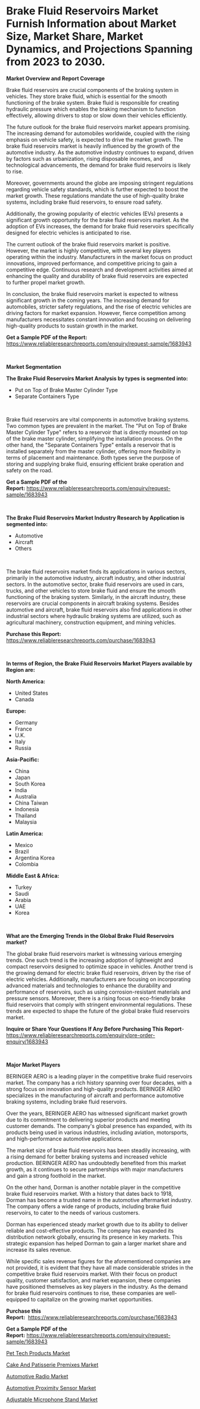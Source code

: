 <p><h1>Brake Fluid Reservoirs Market Furnish Information about Market Size, Market Share, Market Dynamics, and Projections Spanning from 2023 to 2030.</h1></p><p><strong>Market Overview and Report Coverage</strong></p>
<p><p>Brake fluid reservoirs are crucial components of the braking system in vehicles. They store brake fluid, which is essential for the smooth functioning of the brake system. Brake fluid is responsible for creating hydraulic pressure which enables the braking mechanism to function effectively, allowing drivers to stop or slow down their vehicles efficiently.</p><p>The future outlook for the brake fluid reservoirs market appears promising. The increasing demand for automobiles worldwide, coupled with the rising emphasis on vehicle safety, is expected to drive the market growth. The brake fluid reservoirs market is heavily influenced by the growth of the automotive industry. As the automotive industry continues to expand, driven by factors such as urbanization, rising disposable incomes, and technological advancements, the demand for brake fluid reservoirs is likely to rise.</p><p>Moreover, governments around the globe are imposing stringent regulations regarding vehicle safety standards, which is further expected to boost the market growth. These regulations mandate the use of high-quality brake systems, including brake fluid reservoirs, to ensure road safety.</p><p>Additionally, the growing popularity of electric vehicles (EVs) presents a significant growth opportunity for the brake fluid reservoirs market. As the adoption of EVs increases, the demand for brake fluid reservoirs specifically designed for electric vehicles is anticipated to rise.</p><p>The current outlook of the brake fluid reservoirs market is positive. However, the market is highly competitive, with several key players operating within the industry. Manufacturers in the market focus on product innovations, improved performance, and competitive pricing to gain a competitive edge. Continuous research and development activities aimed at enhancing the quality and durability of brake fluid reservoirs are expected to further propel market growth.</p><p>In conclusion, the brake fluid reservoirs market is expected to witness significant growth in the coming years. The increasing demand for automobiles, stricter safety regulations, and the rise of electric vehicles are driving factors for market expansion. However, fierce competition among manufacturers necessitates constant innovation and focusing on delivering high-quality products to sustain growth in the market.</p></p>
<p><strong>Get a Sample PDF of the Report:</strong> <a href="https://www.reliableresearchreports.com/enquiry/request-sample/1683943">https://www.reliableresearchreports.com/enquiry/request-sample/1683943</a></p>
<p>&nbsp;</p>
<p><strong>Market Segmentation</strong></p>
<p><strong>The Brake Fluid Reservoirs Market Analysis by types is segmented into:</strong></p>
<p><ul><li>Put on Top of Brake Master Cylinder Type</li><li>Separate Containers Type</li></ul></p>
<p>&nbsp;</p>
<p><p>Brake fluid reservoirs are vital components in automotive braking systems. Two common types are prevalent in the market. The "Put on Top of Brake Master Cylinder Type" refers to a reservoir that is directly mounted on top of the brake master cylinder, simplifying the installation process. On the other hand, the "Separate Containers Type" entails a reservoir that is installed separately from the master cylinder, offering more flexibility in terms of placement and maintenance. Both types serve the purpose of storing and supplying brake fluid, ensuring efficient brake operation and safety on the road.</p></p>
<p><strong>Get a Sample PDF of the Report:</strong>&nbsp;<a href="https://www.reliableresearchreports.com/enquiry/request-sample/1683943">https://www.reliableresearchreports.com/enquiry/request-sample/1683943</a></p>
<p>&nbsp;</p>
<p><strong>The Brake Fluid Reservoirs Market Industry Research by Application is segmented into:</strong></p>
<p><ul><li>Automotive</li><li>Aircraft</li><li>Others</li></ul></p>
<p>&nbsp;</p>
<p><p>The brake fluid reservoirs market finds its applications in various sectors, primarily in the automotive industry, aircraft industry, and other industrial sectors. In the automotive sector, brake fluid reservoirs are used in cars, trucks, and other vehicles to store brake fluid and ensure the smooth functioning of the braking system. Similarly, in the aircraft industry, these reservoirs are crucial components in aircraft braking systems. Besides automotive and aircraft, brake fluid reservoirs also find applications in other industrial sectors where hydraulic braking systems are utilized, such as agricultural machinery, construction equipment, and mining vehicles.</p></p>
<p><strong>Purchase this Report:</strong>&nbsp; <a href="https://www.reliableresearchreports.com/purchase/1683943">https://www.reliableresearchreports.com/purchase/1683943</a></p>
<p>&nbsp;</p>
<p><strong>In terms of Region, the Brake Fluid Reservoirs Market Players available by Region are:</strong></p>
<p>
    <p> <strong> North America: </strong>
        <ul>
            <li>United States</li>
            <li>Canada</li>
        </ul>
        </p> 
    <p> <strong> Europe: </strong>
        <ul>
            <li>Germany</li>
            <li>France</li>
            <li>U.K.</li>
            <li>Italy</li>
            <li>Russia</li>
        </ul>
        </p> 
    <p> <strong> Asia-Pacific: </strong>
        <ul>
            <li>China</li>
            <li>Japan</li>
            <li>South Korea</li>
            <li>India</li>
            <li>Australia</li>
            <li>China Taiwan</li>
            <li>Indonesia</li>
            <li>Thailand</li>
            <li>Malaysia</li>
        </ul>
        </p> 
    <p> <strong> Latin America: </strong>
        <ul>
            <li>Mexico</li>
            <li>Brazil</li>
            <li>Argentina Korea</li>
            <li>Colombia</li>
        </ul>
        </p> 
    <p> <strong> Middle East & Africa: </strong>
        <ul>
            <li>Turkey</li>
            <li>Saudi</li>
            <li>Arabia</li>
            <li>UAE</li>
            <li>Korea</li>
        </ul>
    </p>
    </p>
<p>&nbsp;</p>
<p><strong>What are the Emerging Trends in the Global Brake Fluid Reservoirs market?</strong></p>
<p><p>The global brake fluid reservoirs market is witnessing various emerging trends. One such trend is the increasing adoption of lightweight and compact reservoirs designed to optimize space in vehicles. Another trend is the growing demand for electric brake fluid reservoirs, driven by the rise of electric vehicles. Additionally, manufacturers are focusing on incorporating advanced materials and technologies to enhance the durability and performance of reservoirs, such as using corrosion-resistant materials and pressure sensors. Moreover, there is a rising focus on eco-friendly brake fluid reservoirs that comply with stringent environmental regulations. These trends are expected to shape the future of the global brake fluid reservoirs market.</p></p>
<p><strong>Inquire or Share Your Questions If Any Before Purchasing This Report</strong>- <a href="https://www.reliableresearchreports.com/enquiry/pre-order-enquiry/1683943">https://www.reliableresearchreports.com/enquiry/pre-order-enquiry/1683943</a></p>
<p>&nbsp;</p>
<p><strong>Major Market Players</strong></p>
<p><p>BERINGER AERO is a leading player in the competitive brake fluid reservoirs market. The company has a rich history spanning over four decades, with a strong focus on innovation and high-quality products. BERINGER AERO specializes in the manufacturing of aircraft and performance automotive braking systems, including brake fluid reservoirs.</p><p>Over the years, BERINGER AERO has witnessed significant market growth due to its commitment to delivering superior products and meeting customer demands. The company's global presence has expanded, with its products being used in various industries, including aviation, motorsports, and high-performance automotive applications.</p><p>The market size of brake fluid reservoirs has been steadily increasing, with a rising demand for better braking systems and increased vehicle production. BERINGER AERO has undoubtedly benefited from this market growth, as it continues to secure partnerships with major manufacturers and gain a strong foothold in the market.</p><p>On the other hand, Dorman is another notable player in the competitive brake fluid reservoirs market. With a history that dates back to 1918, Dorman has become a trusted name in the automotive aftermarket industry. The company offers a wide range of products, including brake fluid reservoirs, to cater to the needs of various customers.</p><p>Dorman has experienced steady market growth due to its ability to deliver reliable and cost-effective products. The company has expanded its distribution network globally, ensuring its presence in key markets. This strategic expansion has helped Dorman to gain a larger market share and increase its sales revenue.</p><p>While specific sales revenue figures for the aforementioned companies are not provided, it is evident that they have all made considerable strides in the competitive brake fluid reservoirs market. With their focus on product quality, customer satisfaction, and market expansion, these companies have positioned themselves as key players in the industry. As the demand for brake fluid reservoirs continues to rise, these companies are well-equipped to capitalize on the growing market opportunities.</p></p>
<p><strong>Purchase this Report:</strong>&nbsp;&nbsp;<a href="https://www.reliableresearchreports.com/purchase/1683943">https://www.reliableresearchreports.com/purchase/1683943</a></p>
<p></p>
<p><strong>Get a Sample PDF of the Report:</strong>&nbsp;<a href="https://www.reliableresearchreports.com/enquiry/request-sample/1683943">https://www.reliableresearchreports.com/enquiry/request-sample/1683943</a></p>
<p><p><a href="https://medium.com/@reportprime03/pet-tech-products-nbsp-market-focuses-on-market-share-size-and-projected-forecast-till-2030-c40cfa131586">Pet Tech Products Market</a></p><p><a href="https://www.linkedin.com/pulse/cake-patisserie-premixes-market-research-report-provides-lsbre/">Cake And Patisserie Premixes Market</a></p><p><a href="https://github.com/grishafomin4852/Market-Research-Report-List-1/blob/main/automotive-radio-market.md">Automotive Radio Market</a></p><p><a href="https://github.com/ruslanpoljakovrd177/Market-Research-Report-List-1/blob/main/automotive-proximity-sensor-market.md">Automotive Proximity Sensor Market</a></p><p><a href="https://medium.com/@reportprime01/adjustable-microphone-stand-market-the-key-to-successful-business-strategy-forecast-till-2030-6e3d884d54ae">Adjustable Microphone Stand Market</a></p></p>